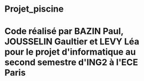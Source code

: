 # Projet_piscine

# Code réalisé par BAZIN Paul, JOUSSELIN Gaultier et LEVY Léa pour le projet d'informatique au second semestre d'ING2 à l'ECE Paris

